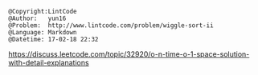 ```
@Copyright:LintCode
@Author:   yun16
@Problem:  http://www.lintcode.com/problem/wiggle-sort-ii
@Language: Markdown
@Datetime: 17-02-18 22:32
```

https://discuss.leetcode.com/topic/32920/o-n-time-o-1-space-solution-with-detail-explanations
